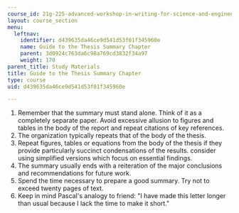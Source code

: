 ```yaml
---
course_id: 21g-225-advanced-workshop-in-writing-for-science-and-engineering-els-spring-2016
layout: course_section
menu:
  leftnav:
    identifier: d439635da46ce9d541d53f01f345960e
    name: Guide to the Thesis Summary Chapter
    parent: 3d0924c763da6c98a769cd3832f34a97
    weight: 170
parent_title: Study Materials
title: Guide to the Thesis Summary Chapter
type: course
uid: d439635da46ce9d541d53f01f345960e

---
```


1.  Remember that the summary must stand alone. Think of it as a completely separate paper. Avoid excessive allusion to figures and tables in the body of the report and repeat citations of key references.
2.  The organization typically repeats that of the body of the thesis.
3.  Repeat figures, tables or equations from the body of the thesis if they provide particularly succinct condensations of the results. consider using simplified versions which focus on essential findings.
4.  The summary usually ends with a reiteration of the major conclusions and recommendations for future work.
5.  Spend the time necessary to prepare a good summary. Try not to exceed twenty pages of text.
6.  Keep in mind Pascal's analogy to friend: "I have made this letter longer than usual because I lack the time to make it short."